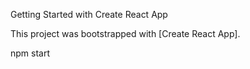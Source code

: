 Getting Started with Create React App

This project was bootstrapped with [Create React App].

 npm start











